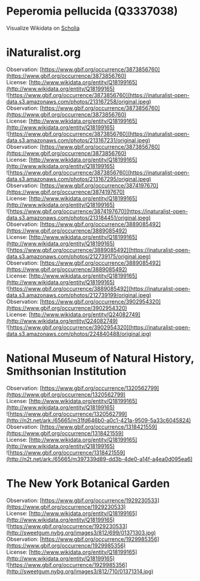
Peperomia pellucida (Q3337038)
==============================
  
Visualize Wikidata on [Scholia](https://scholia.toolforge.org/taxon/Q3337038)
# iNaturalist.org
  
Observation: [https://www.gbif.org/occurrence/3873856760](https://www.gbif.org/occurrence/3873856760)  
License: [http://www.wikidata.org/entity/Q18199165](http://www.wikidata.org/entity/Q18199165)  
![https://www.gbif.org/occurrence/3873856760](https://inaturalist-open-data.s3.amazonaws.com/photos/213167258/original.jpeg)  
Observation: [https://www.gbif.org/occurrence/3873856760](https://www.gbif.org/occurrence/3873856760)  
License: [http://www.wikidata.org/entity/Q18199165](http://www.wikidata.org/entity/Q18199165)  
![https://www.gbif.org/occurrence/3873856760](https://inaturalist-open-data.s3.amazonaws.com/photos/213167231/original.jpeg)  
Observation: [https://www.gbif.org/occurrence/3873856760](https://www.gbif.org/occurrence/3873856760)  
License: [http://www.wikidata.org/entity/Q18199165](http://www.wikidata.org/entity/Q18199165)  
![https://www.gbif.org/occurrence/3873856760](https://inaturalist-open-data.s3.amazonaws.com/photos/213167295/original.jpeg)  
Observation: [https://www.gbif.org/occurrence/3874197670](https://www.gbif.org/occurrence/3874197670)  
License: [http://www.wikidata.org/entity/Q18199165](http://www.wikidata.org/entity/Q18199165)  
![https://www.gbif.org/occurrence/3874197670](https://inaturalist-open-data.s3.amazonaws.com/photos/213184451/original.jpeg)  
Observation: [https://www.gbif.org/occurrence/3889085492](https://www.gbif.org/occurrence/3889085492)  
License: [http://www.wikidata.org/entity/Q18199165](http://www.wikidata.org/entity/Q18199165)  
![https://www.gbif.org/occurrence/3889085492](https://inaturalist-open-data.s3.amazonaws.com/photos/212739175/original.jpeg)  
Observation: [https://www.gbif.org/occurrence/3889085492](https://www.gbif.org/occurrence/3889085492)  
License: [http://www.wikidata.org/entity/Q18199165](http://www.wikidata.org/entity/Q18199165)  
![https://www.gbif.org/occurrence/3889085492](https://inaturalist-open-data.s3.amazonaws.com/photos/212739199/original.jpeg)  
Observation: [https://www.gbif.org/occurrence/3902954320](https://www.gbif.org/occurrence/3902954320)  
License: [http://www.wikidata.org/entity/Q24082749](http://www.wikidata.org/entity/Q24082749)  
![https://www.gbif.org/occurrence/3902954320](https://inaturalist-open-data.s3.amazonaws.com/photos/224840488/original.jpg)
# National Museum of Natural History, Smithsonian Institution
  
Observation: [https://www.gbif.org/occurrence/1320562799](https://www.gbif.org/occurrence/1320562799)  
License: [http://www.wikidata.org/entity/Q18199165](http://www.wikidata.org/entity/Q18199165)  
![https://www.gbif.org/occurrence/1320562799](http://n2t.net/ark:/65665/m31fd646b0-a0c1-421a-9509-5a33c6045824)  
Observation: [https://www.gbif.org/occurrence/1318421559](https://www.gbif.org/occurrence/1318421559)  
License: [http://www.wikidata.org/entity/Q18199165](http://www.wikidata.org/entity/Q18199165)  
![https://www.gbif.org/occurrence/1318421559](http://n2t.net/ark:/65665/m397339d89-dd3b-4de0-a14f-a4ea0d095ea6)
# The New York Botanical Garden
  
Observation: [https://www.gbif.org/occurrence/1929230533](https://www.gbif.org/occurrence/1929230533)  
License: [http://www.wikidata.org/entity/Q18199165](http://www.wikidata.org/entity/Q18199165)  
![https://www.gbif.org/occurrence/1929230533](http://sweetgum.nybg.org/images3/812/699/01371303.jpg)  
Observation: [https://www.gbif.org/occurrence/1929985356](https://www.gbif.org/occurrence/1929985356)  
License: [http://www.wikidata.org/entity/Q18199165](http://www.wikidata.org/entity/Q18199165)  
![https://www.gbif.org/occurrence/1929985356](http://sweetgum.nybg.org/images3/812/710/01371314.jpg)